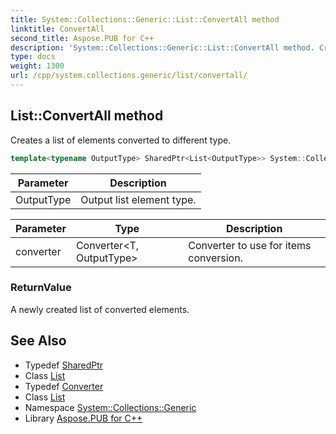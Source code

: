```yaml
---
title: System::Collections::Generic::List::ConvertAll method
linktitle: ConvertAll
second_title: Aspose.PUB for C++
description: 'System::Collections::Generic::List::ConvertAll method. Creates a list of elements converted to different type in C++.'
type: docs
weight: 1300
url: /cpp/system.collections.generic/list/convertall/
---
```

## List::ConvertAll method


Creates a list of elements converted to different type.

```cpp
template<typename OutputType> SharedPtr<List<OutputType>> System::Collections::Generic::List<T>::ConvertAll(Converter<T, OutputType> converter)
```


| Parameter | Description |
| --- | --- |
| OutputType | Output list element type. |

| Parameter | Type | Description |
| --- | --- | --- |
| converter | Converter\<T, OutputType\> | Converter to use for items conversion. |

### ReturnValue

A newly created list of converted elements.

## See Also

* Typedef [SharedPtr](../../../system/sharedptr/)
* Class [List](../)
* Typedef [Converter](../../../system/converter/)
* Class [List](../)
* Namespace [System::Collections::Generic](../../)
* Library [Aspose.PUB for C++](../../../)
